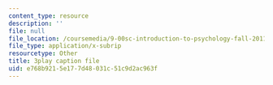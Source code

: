 ```yaml
---
content_type: resource
description: ''
file: null
file_location: /coursemedia/9-00sc-introduction-to-psychology-fall-2011/e768b9215e177d48031c51c9d2ac963f_zPPsdsAQBx4.srt
file_type: application/x-subrip
resourcetype: Other
title: 3play caption file
uid: e768b921-5e17-7d48-031c-51c9d2ac963f
---
```

